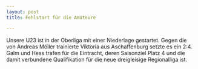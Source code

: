 ```yaml
---
layout: post
title: Fehlstart für die Amateure

---
```


Unsere U23 ist in der Oberliga mit einer Niederlage gestartet. Gegen die von Andreas Möller trainierte Viktoria aus Aschaffenburg setzte es ein 2:4. Galm und Hess trafen für die Eintracht, deren Saisonziel Platz 4 und die damit verbundene Qualifikation für die neue dreigleisige Regionalliga ist.


